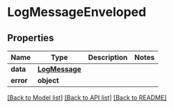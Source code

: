 # LogMessageEnveloped

## Properties
Name | Type | Description | Notes
------------ | ------------- | ------------- | -------------
**data** | [**LogMessage**](LogMessage.md) |  |
**error** | **object** |  |

[[Back to Model list]](../README.md#documentation-for-models) [[Back to API list]](../README.md#documentation-for-api-endpoints) [[Back to README]](../README.md)
